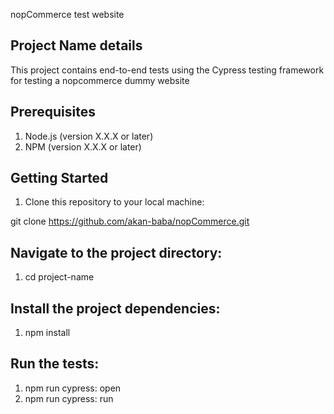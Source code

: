 nopCommerce test website

## Project Name details
This project contains end-to-end tests using the Cypress testing framework for testing a nopcommerce dummy website

## Prerequisites

1. Node.js (version X.X.X or later)
2. NPM (version X.X.X or later)

## Getting Started

1. Clone this repository to your local machine:

git clone https://github.com/akan-baba/nopCommerce.git

## Navigate to the project directory:

1. cd project-name

## Install the project dependencies:

1. npm install

## Run the tests:
1. npm run cypress: open 
2. npm run cypress: run
